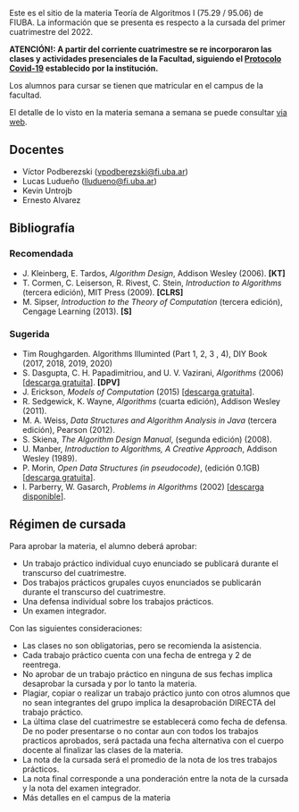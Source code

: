 Este es el sitio de la materia Teoría de Algoritmos I (75.29 / 95.06) de FIUBA. 
La información que se presenta es respecto a la cursada del primer cuatrimestre del 2022.

<b>ATENCIÓN!: A partir del corriente cuatrimestre se re incorporaron las clases y actividades presenciales de la Facultad, siguiendo el [Protocolo Covid-19](https://www.fi.uba.ar/institucional/secretarias/secretaria-de-habitat/area-de-coordinacion-en-higiene-y-seguridad-en-el-trabajo/protocolo-covid) establecido por la institución.</b> 

Los alumnos para cursar se tienen que matricular en el campus de la facultad. 

El detalle de lo visto en la materia semana a semana se puede consultar [via web](https://docs.google.com/spreadsheets/u/1/d/e/2PACX-1vREqB1kbGZylS2_EBR-h7OHfBmCO-QCyi3AJU04j1uoRVcDieVVwKu1oncbxZMp9YU1LMB0q3-jcniU/pubhtml?gid=381044700&single=true).


## Docentes

  - Víctor Podberezski (vpodberezski@fi.uba.ar)
  - Lucas Ludueño (lludueno@fi.uba.ar)
  - Kevin Untrojb
  - Ernesto Alvarez
  
## Bibliografía

### Recomendada
  - J. Kleinberg, E. Tardos, _Algorithm Design_, Addison Wesley (2006). **[KT]**
  - T. Cormen, C. Leiserson, R. Rivest, C. Stein, _Introduction to Algorithms_ (tercera edición), MIT Press (2009). **[CLRS]**
  - M. Sipser, _Introduction to the Theory of Computation_ (tercera edición), Cengage Learning (2013). **[S]**

### Sugerida
  - Tim Roughgarden. Algorithms Illuminted (Part 1, 2, 3 , 4), DIY Book (2017, 2018, 2019, 2020) 
  - S. Dasgupta, C. H. Papadimitriou, and U. V. Vazirani, _Algorithms_ (2006) [[descarga gratuita](http://cseweb.ucsd.edu/~dasgupta/book/)]. **[DPV]**
  - J. Erickson, _Models of Computation_ (2015) [[descarga gratuita](http://jeffe.cs.illinois.edu/teaching/algorithms/)].
  - R. Sedgewick, K. Wayne, _Algorithms_ (cuarta edición), Addison Wesley (2011).
  - M. A. Weiss, _Data Structures and Algorithm Analysis in Java_  (tercera edición), Pearson (2012).
  - S. Skiena, _The Algorithm Design Manual_, (segunda edición) (2008).
  - U. Manber, _Introduction to Algorithms, A Creative Approach_, Addison Wesley (1989).
  - P. Morin, _Open Data Structures (in pseudocode)_, (edición 0.1GB) [[descarga gratuita](http://opendatastructures.org/)].
  - I. Parberry, W. Gasarch, _Problems in Algorithms_ (2002) [[descarga disponible](http://larc.unt.edu/ian/books/free/)].


## Régimen de cursada

Para aprobar la materia, el alumno deberá aprobar:

  - Un trabajo práctico individual cuyo enunciado se publicará durante el transcurso del cuatrimestre.
  - Dos trabajos prácticos grupales cuyos enunciados se publicarán durante el transcurso del cuatrimestre.
  - Una defensa individual sobre los trabajos prácticos.
  - Un examen integrador.

Con las siguientes consideraciones:

  - Las clases no son obligatorias, pero se recomienda la asistencia.
  - Cada trabajo práctico cuenta con una fecha de entrega y 2 de reentrega. 
  - No aprobar de un trabajo práctico en ninguna de sus fechas implica desaprobar la cursada y por lo tanto la materia.
  - Plagiar, copiar o realizar un trabajo práctico junto con otros alumnos que no sean integrantes del grupo implica la desaprobación DIRECTA del trabajo práctico.
  - La última clase del cuatrimestre se establecerá como fecha de defensa. De no poder presentarse o no contar aun con todos los trabajos practicos aprobados, será pactada una fecha alternativa con el cuerpo docente al finalizar las clases de la materia.
  - La nota de la cursada será el promedio de la nota de los tres trabajos prácticos.
  - La nota final corresponde a una ponderación entre la nota de la cursada y la nota del examen integrador.
  - Más detalles en el campus de la materia
